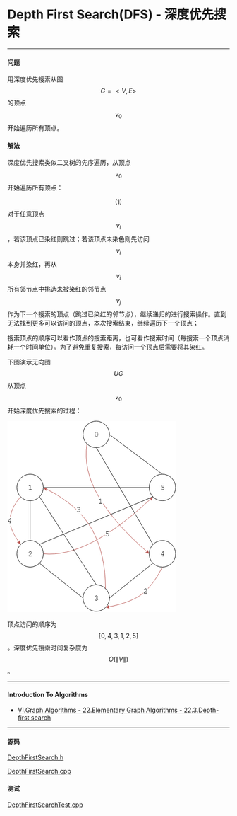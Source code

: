 <script type="text/javascript" src="https://cdnjs.cloudflare.com/ajax/libs/mathjax/2.7.1/MathJax.js?config=TeX-AMS-MML_HTMLorMML"></script>

# Depth First Search(DFS) - 深度优先搜索

--------

#### 问题

用深度优先搜索从图$$ G = <V,E> $$的顶点$$ v_0 $$开始遍历所有顶点。

#### 解法

深度优先搜索类似二叉树的先序遍历，从顶点$$ v_0 $$开始遍历所有顶点：

$$ (1) $$ 对于任意顶点$$ v_i $$，若该顶点已染红则跳过；若该顶点未染色则先访问$$ v_i $$本身并染红，再从$$ v_i $$所有邻节点中挑选未被染红的邻节点$$ v_j $$作为下一个搜索的顶点（跳过已染红的邻节点），继续递归的进行搜索操作。直到无法找到更多可以访问的顶点，本次搜索结束，继续遍历下一个顶点；

搜索顶点的顺序可以看作顶点的搜索距离，也可看作搜索时间（每搜索一个顶点消耗一个时间单位）。为了避免重复搜索，每访问一个顶点后需要将其染红。

下图演示无向图$$ UG $$从顶点$$ v_0 $$开始深度优先搜索的过程：

![DepthFirstSearch1.png](../res/DepthFirstSearch1.png)

顶点访问的顺序为$$ [0, 4, 3, 1, 2, 5] $$。深度优先搜索时间复杂度为$$ O(\| V \|) $$。

--------

#### Introduction To Algorithms

* [VI.Graph Algorithms - 22.Elementary Graph Algorithms - 22.3.Depth-first search](https://mcdtu.files.wordpress.com/2017/03/introduction-to-algorithms-3rd-edition-sep-2010.pdf)

--------

#### 源码

[DepthFirstSearch.h](https://github.com/linrongbin16/Way-to-Algorithm/blob/master/src/GraphTheory/Traverse/DepthFirstSearch.h)

[DepthFirstSearch.cpp](https://github.com/linrongbin16/Way-to-Algorithm/blob/master/src/GraphTheory/Traverse/DepthFirstSearch.cpp)

#### 测试

[DepthFirstSearchTest.cpp](https://github.com/linrongbin16/Way-to-Algorithm/blob/master/src/GraphTheory/Traverse/DepthFirstSearchTest.cpp)

